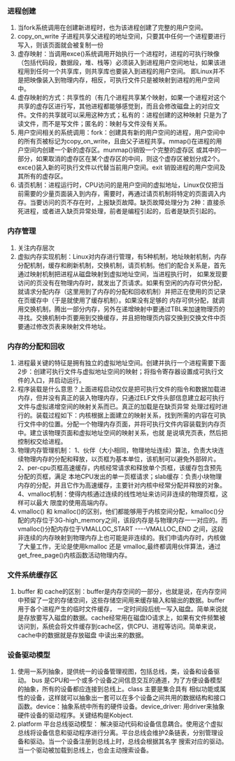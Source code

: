 ### 进程创建
1. 当fork系统调用在创建新进程时，也为该进程创建了完整的用户空间。
2. copy_on_write 子进程共享父进程的地址空间，只要其中任何一个进程要进行写入，则该页面就会被复制一份
3. 虚存映射：当调用exce()系统调用开始执行一个进程时，进程的可执行映像（包括代码段，数据段，堆、栈等）必须装入到进程用户空间地址，如果该进程用到任何一个共享库，则共享库也要装入到进程的用户空间。
即Linux并不是把映像装入到物理内存，相反，可执行文件只是被映射到进程的用户空间中。
4. 虚存映射的方式：共享性的（有几个进程共享某个映射，如果一个进程对这个共享的虚存区进行写，其他进程都能够感觉到，而且会修改磁盘上的对应文件。文件的共享就可以采用这种方式；私有的：进程创建的这种映射
只是为了读文件，而不是写文件；匿名的：映射与文件没有关系。
5. 用户空间相关的系统调用：fork：创建具有新的用户空间的进程，用户空间中的所有页被标记为copy_on_write，且由父子进程共享。mmap()在进程的用户空间内创建一个新的虚存区。munmap()销毁一个完整的虚存区
或其中的一部分，如果取消的虚存区在某个虚存区的中间，则这个虚存区被划分成2个。exce()装入新的可执行文件以代替当前用户空间。exit 销毁进程的用户空间及其所有的虚存区。
6. 请页机制：进程运行时，CPU访问的是用户空间的虚拟地址，Linux仅仅把当前需要的少量页面装入到内存，需要时，再通过请页机制将特定的页面调入内存。当要访问的页不存在时，上报缺页故障。缺页故障处理分为
2种：直接杀死进程，或者进入缺页异常处理，前者是编程引起的，后者是缺页引起的。

### 内存管理
1. 关注内存层次
2. 虚拟内存实现机制：Linux对内存进行管理，有5种机制，地址映射机制，内存分配机制，缓存和刷新机制，交换机制，请页机制。他们的配合关系是，首先通过映射机制把进程从磁盘映射到虚拟地址空间，当进程执行时，
如果发现要访问的页没有在物理内存时，就发出了页请求。如果有空闲的内存可供分配，就请求分配内存（这里用到了内存的分配和回收机制）并把正在使用的页记录在页缓存中（于是就使用了缓存机制）。如果没有足够的
内存可供分配，就调用交换机制，腾出一部分内存，另外在递增映射中要通过TBL来加速物理页的寻找。交换机制中页要用到交换缓存，并且把物理页内容交换到交换文件中页要通过修改页表来映射文件地址。

### 内存的分配和回收
1. 进程最关键的特征是拥有独立的虚拟地址空间。创建并执行一个进程需要下面2步：创建可执行文件与虚拟地址空间的映射；将指令寄存器设置成可执行文件的入口，并启动运行。
2. 程序装载是什么意思？上面进程启动仅仅是把可执行文件的指令和数据加载进内存，但并没有真正的装入物理内存，只通过ELF文件头部信息建立起可执行文件与虚拟递增空间的映射关系而已。真正的加载是在缺页异常
处理过程时进行的。装载过程如下：内核根据上面建立的映射关系，找到所需的内容在可执行文件中的位置。分配一个物理内存页面，并将可执行文件内容装载到内存页中。建立该物理页面和虚拟地址空间的映射关系，也就
是说填充页表，然后把控制权交给进程。
3. 物理内存管理机制： 1、伙伴（大小相同，物理地址连续）算法，负责大块连续物理内存的分配和释放，以页框为基本单位，该机制可以避免外部碎片。 2、per-cpu页框高速缓存，内核经常请求和释放单个页框，该缓存包含预先分配的页框，满足
本地CPU发出的单一页框请求；slab缓存：负责小块物理内存的分配，并且它作为高速缓存，主要针对内核中经常分配并释放的对象。4、vmalloc机制：使得内核通过连续的线性地址来访问非连续的物理页框，这样可以最大
限度的使用高端内存。
4. vmalloc() 和 kmalloc()的区别，他们都能够用于内核空间分配，kmalloc()分配的内存位于3G-high_memory之间，该段内存是与物理内存一一对应的。而vmalloc()分配内存位于VMALLOC_START ----VMALLOC_END
之间，这段非连续的内存映射到物理内存上也可能是非连续的。我们申请内存时，内核做了大量工作，无论是使用kmalloc 还是 vmalloc,最终都调用伙伴算法，通过get_free_page()内核函数活动物理内存。

### 文件系统缓存区
1. buffer 和 cache的区别：buffer是内存空间的一部分，也就是说，在内存空间中预留了一定的存储空间，这些存储空间用来缓存输入和输出的数据。buffer用于各个进程产生的临时文件缓存，
一定时间段后统一写入磁盘。简单来说就是存放要写入磁盘的数据。cache经常用在磁盘IO请求上，如果有文件频繁被访问到，系统会将文件缓存到cache区，供CPU、进程等访问。简单来说，cache中的数据就是存放磁盘
中读出来的数据。
### 设备驱动模型
1. 使用一系列抽象，提供统一的设备管理视图，包括总线，类，设备和设备驱动。 bus 是CPU和一个或多个设备之间信息交互的通道，为了方便设备模型的抽象，所有的设备都应连接到总线上。class 主要是集合具有
相似功能或属性的设备，这样就可以抽象出一套可以在多个设备之间共用的数据结构和接口函数。device：抽象系统中所有的硬件设备。device_driver: 用driver来抽象硬件设备的驱动程序。关键结构是Kobject.
2. platform 平台总线驱动模型： 解决驱动代码和设备信息耦合。使用这个虚拟总线将设备信息和驱动程序进行分离。平台总线会维护2条链表，分别管理设备和驱动。当一个设备注册到总线上时，总线会根据其名字
搜索对应的驱动。当一个驱动被加载到总线上，也会主动搜索设备。
